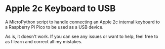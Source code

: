 # Apple 2c Keyboard to USB
 A MicroPython script to handle connecting an Apple 2c internal keyboard to a Raspberry Pi Pico to be used as a USB device.

As is, it doesn't work. If you can see any issues or want to help, feel free to as I learn and correct all my mistakes.
